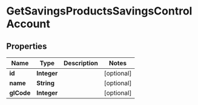 

# GetSavingsProductsSavingsControlAccount

## Properties

Name | Type | Description | Notes
------------ | ------------- | ------------- | -------------
**id** | **Integer** |  |  [optional]
**name** | **String** |  |  [optional]
**glCode** | **Integer** |  |  [optional]



